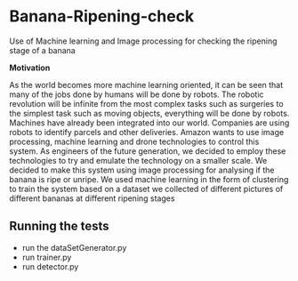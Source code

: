 # Banana-Ripening-check
Use of Machine learning and Image processing for checking the ripening stage of a banana

**Motivation**

As the world becomes more machine learning oriented, it can be seen that many of the jobs done by humans will be done by robots. The robotic revolution will be infinite from the most complex tasks such as surgeries to the simplest task such as moving objects, everything will be done by robots.
Machines have already been integrated into our world. Companies are using robots to identify parcels and other deliveries. Amazon wants to use image processing, machine learning and drone technologies to control this system.
As engineers of the future generation, we decided to employ these technologies to try and emulate the technology on a smaller scale. We decided to make this system using image processing for analysing if the banana is ripe or unripe. We used machine learning in the form of clustering to train the system based on a dataset we collected of different pictures of different bananas at different ripening stages 

## Running the tests

* run the dataSetGenerator.py 
* run trainer.py
* run detector.py
